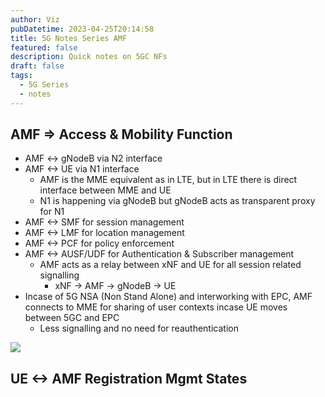 ```yaml
---
author: Viz
pubDatetime: 2023-04-25T20:14:58
title: 5G Notes Series AMF
featured: false
description: Quick notes on 5GC NFs
draft: false
tags:
  - 5G Series
  - notes
---
```


## AMF => Access & Mobility Function

* AMF <-> gNodeB via N2 interface
* AMF <-> UE via N1 interface
	* AMF is the MME equivalent as in LTE, but in LTE there is direct interface between MME and UE
	* N1 is happening via gNodeB but gNodeB acts as transparent proxy for N1
* AMF <-> SMF for session management
* AMF <-> LMF for location management
* AMF <-> PCF for policy enforcement
* AMF <-> AUSF/UDF for Authentication & Subscriber management
	*  AMF acts as a relay between xNF and UE for all session related signalling
		* xNF -> AMF -> gNodeB -> UE
* Incase of 5G NSA (Non Stand Alone) and interworking with EPC, AMF connects to MME for sharing of user contexts incase UE moves between 5GC and EPC
	* Less signalling and no need for reauthentication

![](http://www.plantuml.com/plantuml/proxy?cache=no&src=https://raw.githubusercontent.com/kspviswa/site/master/src/content/blog/uml/amf.puml)

## UE <-> AMF Registration Mgmt States

